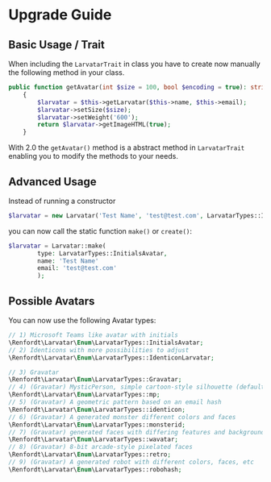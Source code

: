 # Upgrade Guide
## Basic Usage / Trait
When including the `LarvatarTrait` in class you have to create now manually the following method in your class.
```php
public function getAvatar(int $size = 100, bool $encoding = true): string
    {
        $larvatar = $this->getLarvatar($this->name, $this->email);
        $larvatar->setSize($size);
        $larvatar->setWeight('600');
        return $larvatar->getImageHTML(true);
    }
```

With 2.0 the `getAvatar()` method is a abstract method in `LarvatarTrait` enabling you to modify the methods to your needs.

## Advanced Usage

Instead of running a constructor
```php
$larvatar = new Larvatar('Test Name', 'test@test.com', LarvatarTypes::InitialsAvatar);
```
you can now call the static function `make()` or `create()`:

```php
$larvatar = Larvatar::make(
        type: LarvatarTypes::InitialsAvatar,
        name: 'Test Name'
        email: 'test@test.com'
        );
```

## Possible Avatars
You can now use the following Avatar types:
```php
// 1) Microsoft Teams like avatar with initials
\Renfordt\Larvatar\Enum\LarvatarTypes::InitialsAvatar;
// 2) Identicons with more possibilities to adjust
\Renfordt\Larvatar\Enum\LarvatarTypes::IdenticonLarvatar;

// 3) Gravatar
\Renfordt\Larvatar\Enum\LarvatarTypes::Gravatar;
// 4) (Gravatar) MysticPerson, simple cartoon-style silhouette (default)
\Renfordt\Larvatar\Enum\LarvatarTypes::mp;
// 5) (Gravatar) A geometric pattern based on an email hash
\Renfordt\Larvatar\Enum\LarvatarTypes::identicon;
// 6) (Gravatar) A generated monster different colors and faces 
\Renfordt\Larvatar\Enum\LarvatarTypes::monsterid;
// 7) (Gravatar) generated faces with differing features and backgrounds
\Renfordt\Larvatar\Enum\LarvatarTypes::wavatar;
// 8) (Gravatar) 8-bit arcade-style pixelated faces
\Renfordt\Larvatar\Enum\LarvatarTypes::retro;
// 9) (Gravatar) A generated robot with different colors, faces, etc
\Renfordt\Larvatar\Enum\LarvatarTypes::robohash;
```
